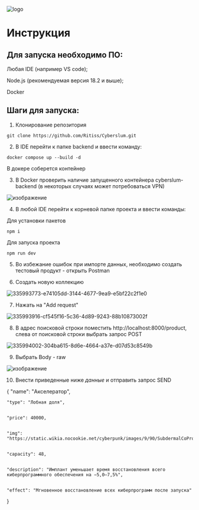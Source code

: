 ![logo](https://github.com/Ritiss/Cyberslum/assets/115828441/6f43a2c4-d18d-4c03-8666-62430323e9ec)



# Инструкция

## Для запуска необходимо ПО:

Любая IDE (например VS code);


Node.js (рекомендуемая версия 18.2 и выше);


Docker


## Шаги для запуска:
1. Клонирование репозитория


```git clone https://github.com/Ritiss/Cyberslum.git```


2. В IDE перейти к папке backend и ввести команду:


```docker compose up --build -d```


В докере соберется контейнер 


3. В Docker проверить наличие запущенного контейнера cyberslum-backend (в некоторых случаях может потребоваться VPN)


![изображение](https://github.com/Ritiss/Cyberslum/assets/115828441/894d976e-da13-4c8d-b70f-f929a0c4299e)



4. В любой IDE перейти к корневой папке проекта и ввести команды:


Для установки пакетов


```npm i```


Для запуска проекта


```npm run dev```


5. Во избежание ошибок при импорте данных, необходимо создать тестовый продукт - открыть Postman

  
6. Создать новую коллекцию


![335993773-e74105dd-3144-4677-9ea9-e5bf22c2f1e0](https://github.com/Ritiss/Cyberslum/assets/115828441/0cf2c6e7-f327-481c-82cd-82a3726f7c0d)



7. Нажать на "Add request"


![335993916-cf545f16-5c36-4d89-9243-88b10873002f](https://github.com/Ritiss/Cyberslum/assets/115828441/4751d61f-5a7e-47b4-ae5d-2aa402df50e4)



8. В адрес поисковой строки поместить http://localhost:8000/product, слева от поисковой строки выбрать запрос  POST

    
![335994002-304ba615-8d6e-4664-a37e-d07d53c8549b](https://github.com/Ritiss/Cyberslum/assets/115828441/3ff2b397-f135-4c09-befa-30ab71f0d7a4)



9. Выбрать Body - raw

   
![изображение](https://github.com/Ritiss/Cyberslum/assets/115828441/c9e91ab6-3f02-43ad-ab67-e9cf50d9590d)



10. Внести приведенные ниже *данные* и отправить запрос SEND


{
    "name": "Акселератор",

    
    "type": "Лобная доля",

    
    "price": 40000,

    
    "img": "https://static.wikia.nocookie.net/cyberpunk/images/9/90/SubdermalCoProcessor.png",

    
    "capacity": 48,

    
    "description": "Имплант уменьшает время восстановления всего киберпрограммного обеспечения на −5,0–7,5%",

    
    "effect": "Мгновенное восстановление всех киберпрограмм после запуска"
}
